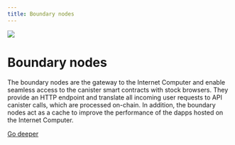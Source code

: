```yaml
---
title: Boundary nodes
---
```


![](/img/how-it-works/boundary-nodes.webp)

# Boundary nodes

The boundary nodes are the gateway to the Internet Computer and enable seamless access to the canister smart contracts with stock browsers. They provide an HTTP endpoint and translate all incoming user requests to API canister calls, which are processed on-chain. In addition, the boundary nodes act as a cache to improve the performance of the dapps hosted on the Internet Computer.

[Go deeper](/how-it-works/boundary-nodes/)
